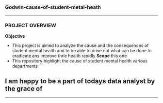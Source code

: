 ### Godwin-cause-of-student-metal-heath
---
### PROJECT OVERVIEW
**Objective**
* This project is aimed to analyze the cause and the consequences of student mental health and to be able to drive out what can be done to eradicate ans improve thrie health rapidly
**Scope**
this one
* This repository highlight the cause of student mental health various departments
## I am happy to be a part of todays data analyst by the grace of
***
